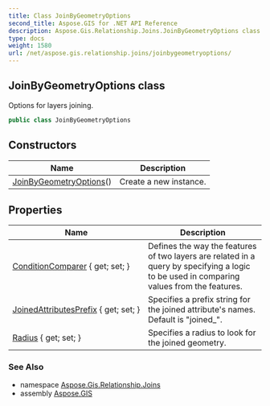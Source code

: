 ```yaml
---
title: Class JoinByGeometryOptions
second_title: Aspose.GIS for .NET API Reference
description: Aspose.Gis.Relationship.Joins.JoinByGeometryOptions class. Options for layers joining
type: docs
weight: 1580
url: /net/aspose.gis.relationship.joins/joinbygeometryoptions/
---
```

## JoinByGeometryOptions class

Options for layers joining.

```csharp
public class JoinByGeometryOptions
```

## Constructors

| Name | Description |
| --- | --- |
| [JoinByGeometryOptions](joinbygeometryoptions/)() | Create a new instance. |

## Properties

| Name | Description |
| --- | --- |
| [ConditionComparer](../../aspose.gis.relationship.joins/joinbygeometryoptions/conditioncomparer/) { get; set; } | Defines the way the features of two layers are related in a query by specifying a logic to be used in comparing values from the features. |
| [JoinedAttributesPrefix](../../aspose.gis.relationship.joins/joinbygeometryoptions/joinedattributesprefix/) { get; set; } | Specifies a prefix string for the joined attribute's names. Default is "joined_". |
| [Radius](../../aspose.gis.relationship.joins/joinbygeometryoptions/radius/) { get; set; } | Specifies a radius to look for the joined geometry. |

### See Also

* namespace [Aspose.Gis.Relationship.Joins](../../aspose.gis.relationship.joins/)
* assembly [Aspose.GIS](../../)



